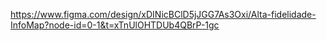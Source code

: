 https://www.figma.com/design/xDINicBClD5jJGG7As3Oxi/Alta-fidelidade-InfoMap?node-id=0-1&t=xTnUlOHTDUb4QBrP-1gc